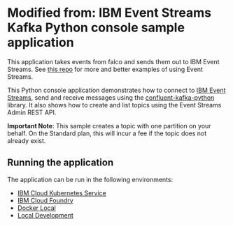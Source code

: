 # Modified from: IBM Event Streams Kafka Python console sample application

This application takes events from falco and sends them out to IBM Event Streams. See [this repo](https://github.com/ibm-messaging/event-streams-samples) for more and better examples of using Event Streams.

This Python console application demonstrates how to connect to [IBM Event Streams](https://console.ng.bluemix.net/docs/services/EventStreams/index.html), send and receive messages using the [confluent-kafka-python](https://github.com/confluentinc/confluent-kafka-python) library. It also shows how to create and list topics using the Event Streams Admin REST API.

__Important Note__: This sample creates a topic with one partition on your behalf. On the Standard plan, this will incur a fee if the topic does not already exist.

## Running the application

The application can be run in the following environments:

* [IBM Cloud Kubernetes Service](./docs/Kubernetes_Service.md) 
* [IBM Cloud Foundry](./docs/Cloud_Foundry.md)
* [Docker Local](./docs/Docker_Local.md)
* [Local Development](./docs/Local.md)
